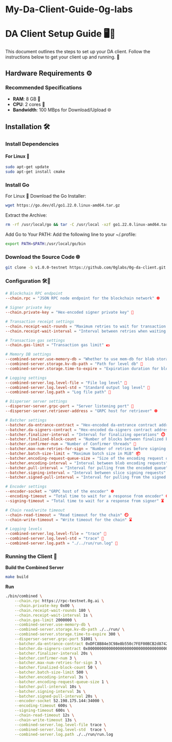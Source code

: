 # My-Da-Client-Guide-0g-labs

# DA Client Setup Guide 🖥️🔧

This document outlines the steps to set up your DA client. Follow the instructions below to get your client up and running. 🚀

## Hardware Requirements ⚙️

### Recommended Specifications
- **RAM**: 8 GB 💾
- **CPU**: 2 cores 🧠
- **Bandwidth**: 100 MBps for Download/Upload 🌐

## Installation 🛠️

### Install Dependencies

#### For Linux 🐧
```bash
sudo apt-get update
sudo apt-get install cmake
```


### Install Go
For Linux 🐧
Download the Go Installer:

```bash
wget https://go.dev/dl/go1.22.0.linux-amd64.tar.gz
```
Extract the Archive:

```bash
rm -rf /usr/local/go && tar -C /usr/local -xzf go1.22.0.linux-amd64.tar.gz
```
Add Go to Your PATH:
Add the following line to your ~/.profile:

```bash
export PATH=$PATH:/usr/local/go/bin
```

### Download the Source Code 🌐
```bash
git clone -b v1.0.0-testnet https://github.com/0glabs/0g-da-client.git
```

### Configuration 🛠️🔧
```toml
# Blockchain RPC endpoint
--chain.rpc = "JSON RPC node endpoint for the blockchain network" 🌐

# Signer private key
--chain.private-key = "Hex-encoded signer private key" 🔑

# Transaction receipt settings
--chain.receipt-wait-rounds = "Maximum retries to wait for transaction receipt" 🔄
--chain.receipt-wait-interval = "Interval between retries when waiting for transaction receipt" ⏳

# Transaction gas settings
--chain.gas-limit = "Transaction gas limit" 💵

# Memory DB settings
--combined-server.use-memory-db = "Whether to use mem-db for blob storage" 💾
--combined-server.storage.kv-db-path = "Path for level db" 📂
--combined-server.storage.time-to-expire = "Expiration duration for blobs in level db" ⏳

# Logging settings
--combined-server.log.level-file = "File log level" 📝
--combined-server.log.level-std = "Standard output log level" 📜
--combined-server.log.path = "Log file path" 📁

# Disperser server settings
--disperser-server.grpc-port = "Server listening port" 📍
--disperser-server.retriever-address = "GRPC host for retriever" 🌐

# Batcher settings
--batcher.da-entrance-contract = "Hex-encoded da-entrance contract address" 📜
--batcher.da-signers-contract = "Hex-encoded da-signers contract address" 🖊️
--batcher.finalizer-interval = "Interval for finalizing operations" ⏱️
--batcher.finalized-block-count = "Number of blocks between finalized block and latest block" 📈
--batcher.confirmer-num = "Number of Confirmer threads" 🧵
--batcher.max-num-retries-for-sign = "Number of retries before signing fails" 🔄
--batcher.batch-size-limit = "Maximum batch size in MiB" 📦
--batcher.encoding-request-queue-size = "Size of the encoding request queue" 📋
--batcher.encoding-interval = "Interval between blob encoding requests" ⏲️
--batcher.pull-interval = "Interval for pulling from the encoded queue" ⏳
--batcher.signing-interval = "Interval between slice signing requests" ⌛
--batcher.signed-pull-interval = "Interval for pulling from the signed queue" 🕒

# Encoder settings
--encoder-socket = "GRPC host of the encoder" 🌐
--encoding-timeout = "Total time to wait for a response from encoder" ⏱️
--signing-timeout = "Total time to wait for a response from signer" ⏳

# Chain read/write timeout
--chain-read-timeout = "Read timeout for the chain" ⏲️
--chain-write-timeout = "Write timeout for the chain" ⌛

# Logging levels
--combined-server.log.level-file = "trace" 📝
--combined-server.log.level-std = "trace" 📜
--combined-server.log.path = "./../run/run.log" 📁
```

### Running the Client 🚀
**Build the Combined Server**
```bash
make build
```

**Run**
```bash
./bin/combined \
    --chain.rpc https://rpc-testnet.0g.ai \
    --chain.private-key 0x00 \
    --chain.receipt-wait-rounds 180 \
    --chain.receipt-wait-interval 1s \
    --chain.gas-limit 2000000 \
    --combined-server.use-memory-db \
    --combined-server.storage.kv-db-path ./../run/ \
    --combined-server.storage.time-to-expire 300 \
    --disperser-server.grpc-port 51001 \
    --batcher.da-entrance-contract 0xDFC8B84e3C98e8b550c7FEF00BCB2d8742d80a69 \
    --batcher.da-signers-contract 0x0000000000000000000000000000000000001000 \
    --batcher.finalizer-interval 20s \
    --batcher.confirmer-num 3 \
    --batcher.max-num-retries-for-sign 3 \
    --batcher.finalized-block-count 50 \
    --batcher.batch-size-limit 500 \
    --batcher.encoding-interval 3s \
    --batcher.encoding-request-queue-size 1 \
    --batcher.pull-interval 10s \
    --batcher.signing-interval 3s \
    --batcher.signed-pull-interval 20s \
    --encoder-socket 52.198.175.144:34000 \
    --encoding-timeout 600s \
    --signing-timeout 600s \
    --chain-read-timeout 12s \
    --chain-write-timeout 13s \
    --combined-server.log.level-file trace \
    --combined-server.log.level-std  trace \
    --combined-server.log.path ./../run/run.log
```


